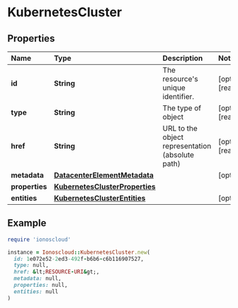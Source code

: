 # KubernetesCluster

## Properties

| Name | Type | Description | Notes |
| :--- | :--- | :--- | :--- |
| **id** | **String** | The resource's unique identifier. | \[optional\]\[readonly\] |
| **type** | **String** | The type of object | \[optional\]\[readonly\] |
| **href** | **String** | URL to the object representation \(absolute path\) | \[optional\]\[readonly\] |
| **metadata** | [**DatacenterElementMetadata**](datacenterelementmetadata.md) |  | \[optional\] |
| **properties** | [**KubernetesClusterProperties**](kubernetesclusterproperties.md) |  |  |
| **entities** | [**KubernetesClusterEntities**](kubernetesclusterentities.md) |  | \[optional\] |

## Example

```ruby
require 'ionoscloud'

instance = Ionoscloud::KubernetesCluster.new(
  id: 1e072e52-2ed3-492f-b6b6-c6b116907527,
  type: null,
  href: &lt;RESOURCE-URI&gt;,
  metadata: null,
  properties: null,
  entities: null
)
```

